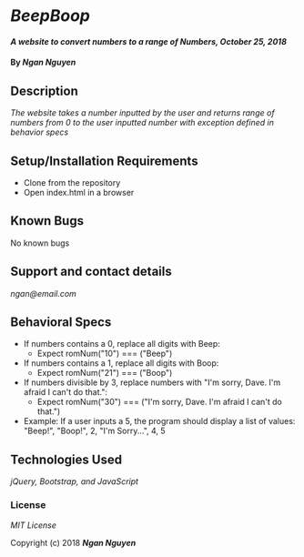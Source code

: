 # _BeepBoop_

#### _A website to convert numbers to a range of Numbers, October 25, 2018_

#### By _Ngan Nguyen_

## Description

_The website takes a number inputted by the user and returns range of numbers from 0 to the user inputted number with exception defined in behavior specs_

## Setup/Installation Requirements

* Clone from the repository
* Open index.html in a browser

## Known Bugs

No known bugs

## Support and contact details

_ngan@email.com_

## Behavioral Specs
* If numbers contains a 0, replace all digits with Beep:
  * Expect romNum("10") === ("Beep")
* If numbers contains a 1, replace all digits with Boop:
  * Expect romNum("21") === ("Boop")
* If numbers divisible by 3, replace numbers with "I'm sorry, Dave. I'm afraid I can't do that.":
  * Expect romNum("30") === ("I'm sorry, Dave. I'm afraid I can't do that.")
* Example: If a user inputs a 5, the program should display a list of values: "Beep!", "Boop!", 2, "I'm Sorry...", 4, 5



## Technologies Used

_jQuery, Bootstrap, and JavaScript_

### License

*MIT License*

Copyright (c) 2018 **_Ngan Nguyen_**

